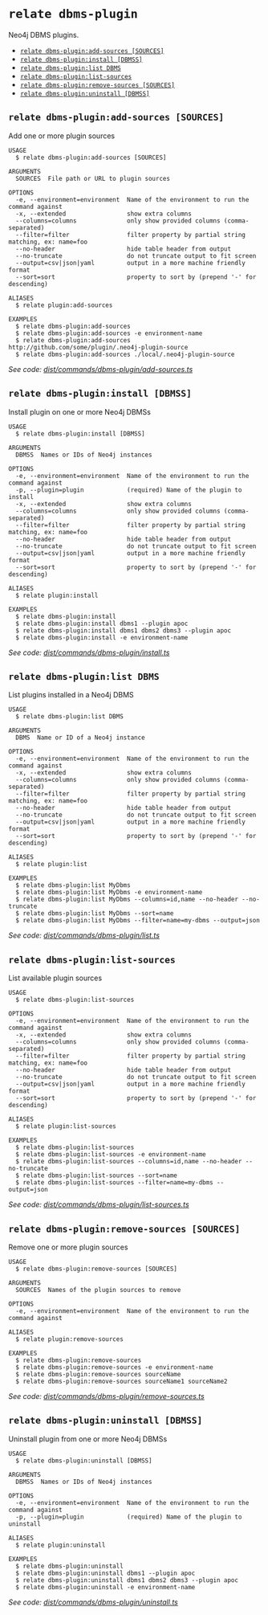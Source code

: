 `relate dbms-plugin`
====================

Neo4j DBMS plugins.

* [`relate dbms-plugin:add-sources [SOURCES]`](#relate-dbms-pluginadd-sources-sources)
* [`relate dbms-plugin:install [DBMSS]`](#relate-dbms-plugininstall-dbmss)
* [`relate dbms-plugin:list DBMS`](#relate-dbms-pluginlist-dbms)
* [`relate dbms-plugin:list-sources`](#relate-dbms-pluginlist-sources)
* [`relate dbms-plugin:remove-sources [SOURCES]`](#relate-dbms-pluginremove-sources-sources)
* [`relate dbms-plugin:uninstall [DBMSS]`](#relate-dbms-pluginuninstall-dbmss)

## `relate dbms-plugin:add-sources [SOURCES]`

Add one or more plugin sources

```
USAGE
  $ relate dbms-plugin:add-sources [SOURCES]

ARGUMENTS
  SOURCES  File path or URL to plugin sources

OPTIONS
  -e, --environment=environment  Name of the environment to run the command against
  -x, --extended                 show extra columns
  --columns=columns              only show provided columns (comma-separated)
  --filter=filter                filter property by partial string matching, ex: name=foo
  --no-header                    hide table header from output
  --no-truncate                  do not truncate output to fit screen
  --output=csv|json|yaml         output in a more machine friendly format
  --sort=sort                    property to sort by (prepend '-' for descending)

ALIASES
  $ relate plugin:add-sources

EXAMPLES
  $ relate dbms-plugin:add-sources
  $ relate dbms-plugin:add-sources -e environment-name
  $ relate dbms-plugin:add-sources http://github.com/some/plugin/.neo4j-plugin-source
  $ relate dbms-plugin:add-sources ./local/.neo4j-plugin-source
```

_See code: [dist/commands/dbms-plugin/add-sources.ts](https://github.com/neo4j-devtools/relate/blob/v1.0.4-alpha.4/packages/cli/src/commands/dbms-plugin/add-sources.ts)_

## `relate dbms-plugin:install [DBMSS]`

Install plugin on one or more Neo4j DBMSs

```
USAGE
  $ relate dbms-plugin:install [DBMSS]

ARGUMENTS
  DBMSS  Names or IDs of Neo4j instances

OPTIONS
  -e, --environment=environment  Name of the environment to run the command against
  -p, --plugin=plugin            (required) Name of the plugin to install
  -x, --extended                 show extra columns
  --columns=columns              only show provided columns (comma-separated)
  --filter=filter                filter property by partial string matching, ex: name=foo
  --no-header                    hide table header from output
  --no-truncate                  do not truncate output to fit screen
  --output=csv|json|yaml         output in a more machine friendly format
  --sort=sort                    property to sort by (prepend '-' for descending)

ALIASES
  $ relate plugin:install

EXAMPLES
  $ relate dbms-plugin:install
  $ relate dbms-plugin:install dbms1 --plugin apoc
  $ relate dbms-plugin:install dbms1 dbms2 dbms3 --plugin apoc
  $ relate dbms-plugin:install -e environment-name
```

_See code: [dist/commands/dbms-plugin/install.ts](https://github.com/neo4j-devtools/relate/blob/v1.0.4-alpha.4/packages/cli/src/commands/dbms-plugin/install.ts)_

## `relate dbms-plugin:list DBMS`

List plugins installed in a Neo4j DBMS

```
USAGE
  $ relate dbms-plugin:list DBMS

ARGUMENTS
  DBMS  Name or ID of a Neo4j instance

OPTIONS
  -e, --environment=environment  Name of the environment to run the command against
  -x, --extended                 show extra columns
  --columns=columns              only show provided columns (comma-separated)
  --filter=filter                filter property by partial string matching, ex: name=foo
  --no-header                    hide table header from output
  --no-truncate                  do not truncate output to fit screen
  --output=csv|json|yaml         output in a more machine friendly format
  --sort=sort                    property to sort by (prepend '-' for descending)

ALIASES
  $ relate plugin:list

EXAMPLES
  $ relate dbms-plugin:list MyDbms
  $ relate dbms-plugin:list MyDbms -e environment-name
  $ relate dbms-plugin:list MyDbms --columns=id,name --no-header --no-truncate
  $ relate dbms-plugin:list MyDbms --sort=name
  $ relate dbms-plugin:list MyDbms --filter=name=my-dbms --output=json
```

_See code: [dist/commands/dbms-plugin/list.ts](https://github.com/neo4j-devtools/relate/blob/v1.0.4-alpha.4/packages/cli/src/commands/dbms-plugin/list.ts)_

## `relate dbms-plugin:list-sources`

List available plugin sources

```
USAGE
  $ relate dbms-plugin:list-sources

OPTIONS
  -e, --environment=environment  Name of the environment to run the command against
  -x, --extended                 show extra columns
  --columns=columns              only show provided columns (comma-separated)
  --filter=filter                filter property by partial string matching, ex: name=foo
  --no-header                    hide table header from output
  --no-truncate                  do not truncate output to fit screen
  --output=csv|json|yaml         output in a more machine friendly format
  --sort=sort                    property to sort by (prepend '-' for descending)

ALIASES
  $ relate plugin:list-sources

EXAMPLES
  $ relate dbms-plugin:list-sources
  $ relate dbms-plugin:list-sources -e environment-name
  $ relate dbms-plugin:list-sources --columns=id,name --no-header --no-truncate
  $ relate dbms-plugin:list-sources --sort=name
  $ relate dbms-plugin:list-sources --filter=name=my-dbms --output=json
```

_See code: [dist/commands/dbms-plugin/list-sources.ts](https://github.com/neo4j-devtools/relate/blob/v1.0.4-alpha.4/packages/cli/src/commands/dbms-plugin/list-sources.ts)_

## `relate dbms-plugin:remove-sources [SOURCES]`

Remove one or more plugin sources

```
USAGE
  $ relate dbms-plugin:remove-sources [SOURCES]

ARGUMENTS
  SOURCES  Names of the plugin sources to remove

OPTIONS
  -e, --environment=environment  Name of the environment to run the command against

ALIASES
  $ relate plugin:remove-sources

EXAMPLES
  $ relate dbms-plugin:remove-sources
  $ relate dbms-plugin:remove-sources -e environment-name
  $ relate dbms-plugin:remove-sources sourceName
  $ relate dbms-plugin:remove-sources sourceName1 sourceName2
```

_See code: [dist/commands/dbms-plugin/remove-sources.ts](https://github.com/neo4j-devtools/relate/blob/v1.0.4-alpha.4/packages/cli/src/commands/dbms-plugin/remove-sources.ts)_

## `relate dbms-plugin:uninstall [DBMSS]`

Uninstall plugin from one or more Neo4j DBMSs

```
USAGE
  $ relate dbms-plugin:uninstall [DBMSS]

ARGUMENTS
  DBMSS  Names or IDs of Neo4j instances

OPTIONS
  -e, --environment=environment  Name of the environment to run the command against
  -p, --plugin=plugin            (required) Name of the plugin to uninstall

ALIASES
  $ relate plugin:uninstall

EXAMPLES
  $ relate dbms-plugin:uninstall
  $ relate dbms-plugin:uninstall dbms1 --plugin apoc
  $ relate dbms-plugin:uninstall dbms1 dbms2 dbms3 --plugin apoc
  $ relate dbms-plugin:uninstall -e environment-name
```

_See code: [dist/commands/dbms-plugin/uninstall.ts](https://github.com/neo4j-devtools/relate/blob/v1.0.4-alpha.4/packages/cli/src/commands/dbms-plugin/uninstall.ts)_
